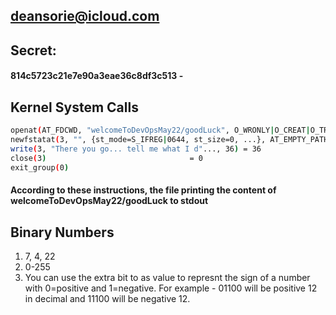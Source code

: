 ## deansorie@icloud.com

## Secret:
#### 814c5723c21e7e90a3eae36c8df3c513  -

## Kernel System Calls
```bash
openat(AT_FDCWD, "welcomeToDevOpsMay22/goodLuck", O_WRONLY|O_CREAT|O_TRUNC, 0666) = 3
newfstatat(3, "", {st_mode=S_IFREG|0644, st_size=0, ...}, AT_EMPTY_PATH) = 0
write(3, "There you go... tell me what I d"..., 36) = 36
close(3)                                = 0
exit_group(0)
```
#### According to these instructions, the file printing the content of welcomeToDevOpsMay22/goodLuck to stdout

## Binary Numbers

1. 7, 4, 22
2. 0-255
3. You can use the extra bit to as value to represnt the sign of a number with 0=positive and 1=negative.
   For example - 01100 will be positive 12 in decimal and 11100 will be negative 12.
